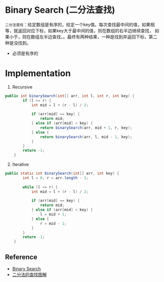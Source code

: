 # Binary Search (二分法查找)

`二分法查找`：给定数组是有序的，给定一个key值。每次查找最中间的值，如果相等，就返回对应下标，如果key大于最中间的值，则在数组的右半边继续查找，
如果小于，则在数组左半边查找，。最终有两种结果，一种是找到并返回下标，第二种是没找到。
- 必须是有序的

# Implementation 
1. Recursive
```java
public int binarySearch(int[] arr, int l, int r, int key) {
		if (l <= r) {
			int mid = l + (r - l) / 2;
			
			if (arr[mid] == key) {
				return mid;
			} else if (arr[mid] < key) {
				return binarySearch(arr, mid + 1, r, key);
			} else {
				return binarySearch(arr, l, mid - 1, key);
			}
		}
		return -1;
	}
```
2. Iterative
```java
public static int binarySearch(int[] arr, int key) {
		int l = 0, r = arr.length - 1;
    
		while (l <= r) {
			int mid = l + (r - l) / 2;
			
			if (arr[mid] == key) {
				return mid;
			} else if (arr[mid] < key) {
				l = mid + 1;
			} else {
				r = mid - 1;
			}
		}
		return -1;
	}
```

## Reference
- [Binary Search](https://www.geeksforgeeks.org/binary-search/)
- [二分法的查找图解](https://www.cnblogs.com/wanglog/p/6650695.html)
